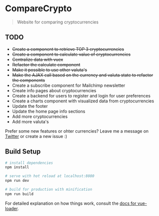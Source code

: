# CompareCrypto

> Website for comparing cryptocurrencies

## TODO

 * ~~Create a component to retrieve TOP 3 cryptocurrencies~~
 * ~~Create a component to calculate value of cryptocurrencies~~
 * ~~Centralize data with vuex~~ 
 * ~~Refactor the calculate component~~
 * ~~Make it possible to use other valuta's~~
 * ~~Make the AJAX call based on the currency and valuta state to refactor the components~~
 * Create a subscribe component for Mailchimp newsletter
 * Create info pages about cryptocurrencies
 * Create a backend for users to register and login for user preferences
 * Create a charts component with visualized data from cryptocurrencies
 * Update the footer
 * Update the home page info sections
 * Add more cryptocurrencies
 * Add more valuta's

Prefer some new features or ohter currencies? Leave me a message on [Twitter](https://twitter.com/glenngijsberts) or create a new issue :)

## Build Setup

``` bash
# install dependencies
npm install

# serve with hot reload at localhost:8080
npm run dev

# build for production with minification
npm run build
```

For detailed explanation on how things work, consult the [docs for vue-loader](http://vuejs.github.io/vue-loader).
